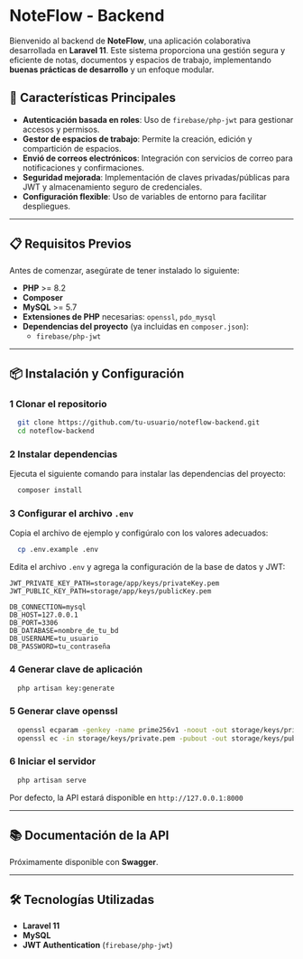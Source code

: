 # NoteFlow - Backend

Bienvenido al backend de **NoteFlow**, una aplicación colaborativa desarrollada en **Laravel 11**. Este sistema proporciona una gestión segura y eficiente de notas, documentos y espacios de trabajo, implementando **buenas prácticas de desarrollo** y un enfoque modular.

## 🚀 Características Principales

- **Autenticación basada en roles**: Uso de `firebase/php-jwt` para gestionar accesos y permisos.
- **Gestor de espacios de trabajo**: Permite la creación, edición y compartición de espacios.
- **Envió de correos electrónicos**: Integración con servicios de correo para notificaciones y confirmaciones.
- **Seguridad mejorada**: Implementación de claves privadas/públicas para JWT y almacenamiento seguro de credenciales.
- **Configuración flexible**: Uso de variables de entorno para facilitar despliegues.

---

## 📋 Requisitos Previos

Antes de comenzar, asegúrate de tener instalado lo siguiente:

- **PHP** >= 8.2
- **Composer**
- **MySQL** >= 5.7
- **Extensiones de PHP** necesarias: `openssl`, `pdo_mysql`
- **Dependencias del proyecto** (ya incluidas en `composer.json`):
  - `firebase/php-jwt`

---

## 📦 Instalación y Configuración

### 1 Clonar el repositorio
```bash
  git clone https://github.com/tu-usuario/noteflow-backend.git
  cd noteflow-backend
```

### 2 Instalar dependencias
Ejecuta el siguiente comando para instalar las dependencias del proyecto:
```bash
  composer install
```

### 3 Configurar el archivo `.env`
Copia el archivo de ejemplo y configúralo con los valores adecuados:
```bash
  cp .env.example .env
```
Edita el archivo `.env` y agrega la configuración de la base de datos y JWT:
```env
JWT_PRIVATE_KEY_PATH=storage/app/keys/privateKey.pem
JWT_PUBLIC_KEY_PATH=storage/app/keys/publicKey.pem

DB_CONNECTION=mysql
DB_HOST=127.0.0.1
DB_PORT=3306
DB_DATABASE=nombre_de_tu_bd
DB_USERNAME=tu_usuario
DB_PASSWORD=tu_contraseña
```

### 4 Generar clave de aplicación
```bash
  php artisan key:generate
```
### 5 Generar clave openssl
```bash
  openssl ecparam -genkey -name prime256v1 -noout -out storage/keys/privateKey.pem
  openssl ec -in storage/keys/private.pem -pubout -out storage/keys/publicKey.pem
```
### 6 Iniciar el servidor
```bash
  php artisan serve
```
Por defecto, la API estará disponible en `http://127.0.0.1:8000`

---

## 📚 Documentación de la API
Próximamente disponible con **Swagger**.

---

## 🛠️ Tecnologías Utilizadas
- **Laravel 11**
- **MySQL**
- **JWT Authentication** (`firebase/php-jwt`)
